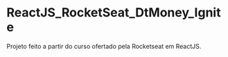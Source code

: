 # ReactJS_RocketSeat_DtMoney_Ignite
Projeto feito a partir do curso ofertado pela Rocketseat em ReactJS.
